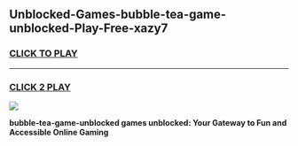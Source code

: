 
## Unblocked-Games-bubble-tea-game-unblocked-Play-Free-xazy7
<h3>
<a href="https://premium76.site?title=bubble-tea-game-unblocked&ref=10A">CLICK TO PLAY</a></h3>
<hr>

<h3>
<a href="https://premium76.site?title=bubble-tea-game-unblocked&ref=10A">CLICK 2 PLAY</a>
  
</h3>

<a href="https://premium76.site?title=bubble-tea-game-unblocked&ref=10A"><img src="https://clearcache.store/games.png"></a>


**bubble-tea-game-unblocked games unblocked: Your Gateway to Fun and Accessible Online Gaming**
